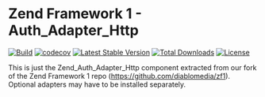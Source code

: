 # Zend Framework 1 - Auth_Adapter_Http

[![Build](https://github.com/diablomedia/zf1-auth-adapter-http/workflows/Build/badge.svg?event=push)](https://github.com/diablomedia/zf1-auth-adapter-http/actions?query=workflow%3ABuild+event%3Apush)
[![codecov](https://codecov.io/gh/diablomedia/zf1-auth-adapter-http/branch/master/graph/badge.svg)](https://codecov.io/gh/diablomedia/zf1-auth-adapter-http)
[![Latest Stable Version](https://poser.pugx.org/diablomedia/zendframework1-auth-adapter-http/v/stable)](https://packagist.org/packages/diablomedia/zendframework1-auth-adapter-http)
[![Total Downloads](https://poser.pugx.org/diablomedia/zendframework1-auth-adapter-http/downloads)](https://packagist.org/packages/diablomedia/zendframework1-auth-adapter-http)
[![License](https://poser.pugx.org/diablomedia/zendframework1-auth-adapter-http/license)](https://packagist.org/packages/diablomedia/zendframework1-auth-adapter-http)

This is just the Zend_Auth_Adapter_Http component extracted from our fork of the Zend Framework 1 repo (https://github.com/diablomedia/zf1). Optional adapters may have to be installed separately.
